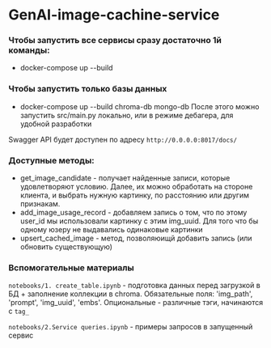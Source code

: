 # GenAI-image-cachine-service

### Чтобы запустить все сервисы сразу достаточно 1й команды:
* docker-compose up --build

### Чтобы запустить только базы данных
* docker-compose up --build chroma-db mongo-db
После этого можно запустить src/main.py локально, или в режиме дебагера, для удобной разработки

Swagger API будет доступен по адресу `http://0.0.0.0:8017/docs/`
### Доступные методы:
* get_image_candidate - получает найденные записи, которые удовлетворяют условию. Далее, их можно обработать на стороне клиента, и выбрать нужную картинку, по расстоянию или другим признакам.
* add_image_usage_record - добавляем запись о том, что по этому user_id мы использовали картинку с этим img_uuid. Для того что бы одному юзеру не выдавались одинаковые картинки
* upsert_cached_image - метод, позволяюищй добавить запись (или обновить существующую)


### Вспомогательные материалы
`notebooks/1. create_table.ipynb` - подготовка данных перед загрузкой в БД + заполнение коллекции в chroma. Обязательные поля: 'img_path', 'prompt', 'img_uuid', 'embs'. Опциональные - различные тэги, начинаются с `tag_`


`notebooks/2.Service queries.ipynb` - примеры запросов в запущенный сервис




